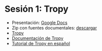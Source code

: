 # Sesión 1: Tropy

[//]: # (<>)

* Presentación: [Google Docs](https://docs.google.com/presentation/d/13fJvS9hu3s6xbCgOcxDFO2XlwQz5xadaNfsG56STeYI/edit?usp=sharing)
* Zip con fuentes documentales: [descargar](https://github.com/Taller-Abierto-de-Humanidades-Digitales/herramientas_HD_2022/raw/main/Tropy_materiales/Colecci%C3%B3n_Tropy_IBERO.zip)
* [Tropy](https://tropy.org/)
* [Documentación de Tropy](https://docs.tropy.org/)
* [Tutorial de Tropy en español](https://youtu.be/EHj5F-h3TcQ)

[//]: # (<>)
